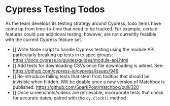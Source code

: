 # Cypress Testing Todos

As the team develops its testing strategy around Cypress, todo items have come up from time-to-time
that need to be tracked. For example, certain features could use additional testing, however, are
not currently feasible with the current Cypress feature set.

- [] Write Node script to handle Cypress testing using the module API, particularly breaking up
  tests in to spec groups: https://docs.cypress.io/guides/guides/module-api.html
- [] Add tests for downloading CSVs once file downloading is added. See:
  https://github.com/cypress-io/cypress/issues/949
- [] Re-introduce failing tests that stem from tooltips that should be invisible when hidden. Will
  be doable once a new version of Matchbox is published:
  https://github.com/SparkPost/matchbox/pull/320
- [] Once screenshots/videos are retrievable, incorporate tests that check for accurate dates,
  paired with the `cy.clock()` method
